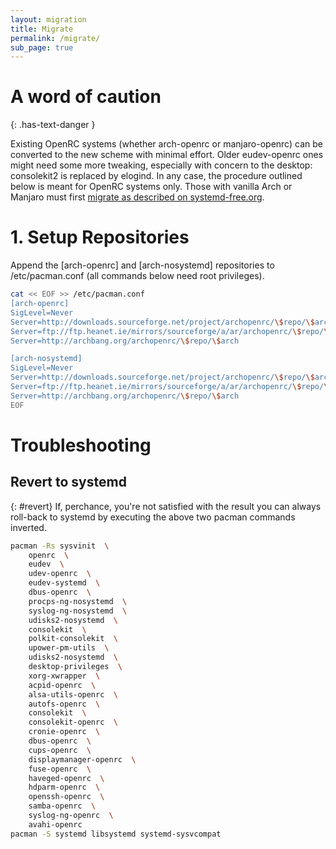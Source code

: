 ```yaml
---
layout: migration
title: Migrate
permalink: /migrate/
sub_page: true
---
```



# A word of caution
{: .has-text-danger } 

Existing OpenRC systems (whether arch-openrc or manjaro-openrc) can be converted to the new scheme with minimal effort. Older eudev-openrc ones might need some more tweaking, especially with concern to the desktop: consolekit2 is replaced by elogind. In any case, the procedure outlined below is meant for OpenRC systems only. Those with vanilla Arch or Manjaro must first <a href="http://systemd-free.org/migrate.php">migrate as described on systemd-free.org</a>.



# 1. Setup Repositories

Append the [arch-openrc] and [arch-nosystemd] repositories to /etc/pacman.conf (all commands below need root privileges).

```bash
cat << EOF >> /etc/pacman.conf
[arch-openrc]
SigLevel=Never
Server=http://downloads.sourceforge.net/project/archopenrc/\$repo/\$arch
Server=ftp://ftp.heanet.ie/mirrors/sourceforge/a/ar/archopenrc/\$repo/\$arch
Server=http://archbang.org/archopenrc/\$repo/\$arch

[arch-nosystemd]
SigLevel=Never
Server=http://downloads.sourceforge.net/project/archopenrc/\$repo/\$arch
Server=ftp://ftp.heanet.ie/mirrors/sourceforge/a/ar/archopenrc/\$repo/\$arch
Server=http://archbang.org/archopenrc/\$repo/\$arch
EOF
```


# Troubleshooting

## Revert to systemd
{: #revert}
If, perchance, you're not satisfied with the result you can always roll-back to systemd by executing the above two pacman commands inverted. 

```bash
pacman -Rs sysvinit  \ 
    openrc  \ 
    eudev  \ 
    udev-openrc  \ 
    eudev-systemd  \ 
    dbus-openrc  \ 
    procps-ng-nosystemd  \ 
    syslog-ng-nosystemd  \ 
    udisks2-nosystemd  \ 
    consolekit  \ 
    polkit-consolekit  \ 
    upower-pm-utils  \ 
    udisks2-nosystemd  \ 
    desktop-privileges  \ 
    xorg-xwrapper  \ 
    acpid-openrc  \ 
    alsa-utils-openrc  \ 
    autofs-openrc  \ 
    consolekit  \ 
    consolekit-openrc  \ 
    cronie-openrc  \ 
    dbus-openrc  \ 
    cups-openrc  \ 
    displaymanager-openrc  \ 
    fuse-openrc  \ 
    haveged-openrc  \ 
    hdparm-openrc  \ 
    openssh-openrc  \ 
    samba-openrc  \ 
    syslog-ng-openrc  \ 
    avahi-openrc
pacman -S systemd libsystemd systemd-sysvcompat
```
